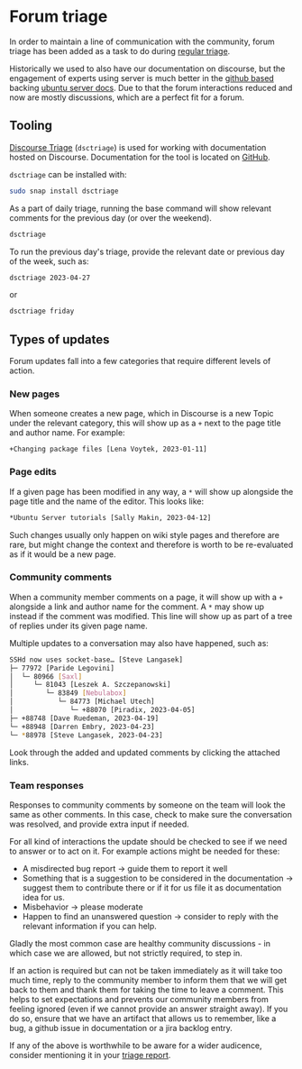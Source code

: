 # Forum triage

In order to maintain a line of communication with the community, forum
triage has been added as a task to do during [regular triage](Triage.md).

Historically we used to also have our documentation on discourse, but the
engagement of experts using server is much better in the [github based](https://github.com/canonical/ubuntu-server-documentation)
backing [ubuntu server docs](https://ubuntu.com/server/docs).
Due to that the forum interactions reduced and now are mostly discussions, which are a perfect fit for a forum.

## Tooling

[Discourse Triage](https://snapcraft.io/dsctriage) (`dsctriage`) is used for
working with documentation hosted on Discourse. Documentation for the tool is
located on [GitHub](https://github.com/lvoytek/discourse-triage).

`dsctriage` can be installed with:

```bash
sudo snap install dsctriage
```

As a part of daily triage, running the base command will show relevant
comments for the previous day (or over the weekend).

```bash
dsctriage
```

To run the previous day's triage, provide the relevant date or previous day of
the week, such as:

```bash
dsctriage 2023-04-27
```

or

```bash
dsctriage friday
```

## Types of updates

Forum updates fall into a few categories that require different levels
of action.

### New pages

When someone creates a new page, which in Discourse is a new Topic under the
relevant category, this will show up as a `+` next to the page title and author
name. For example:

```text
+Changing package files [Lena Voytek, 2023-01-11]
```

### Page edits

If a given page has been modified in any way, a `*` will show up alongside the
page title and the name of the editor. This looks like:

```bash
*Ubuntu Server tutorials [Sally Makin, 2023-04-12]
```

Such changes usually only happen on wiki style pages and therefore
are rare, but might change the context and therefore is worth to be
re-evaluated as if it would be a new page.

### Community comments

When a community member comments on a page, it will show up with a `+`
alongside a link and author name for the comment. A `*` may show up instead if
the comment was modified. This line will show up as part of a tree of replies
under its given page name.

Multiple updates to a conversation may also have happened, such as:

```bash
SSHd now uses socket-base… [Steve Langasek] 
├─ 77972 [Paride Legovini] 
│  └─ 80966 [Saxl] 
│     └─ 81043 [Leszek A. Szczepanowski] 
│        └─ 83849 [Nebulabox] 
│           └─ 84773 [Michael Utech] 
│              └─ +88070 [Piradix, 2023-04-05] 
├─ +88748 [Dave Ruedeman, 2023-04-19] 
└─ +88948 [Darren Embry, 2023-04-23] 
└─ *88978 [Steve Langasek, 2023-04-23] 
```

Look through the added and updated comments by clicking the attached links.

### Team responses

Responses to community comments by someone on the team will look the same as
other comments. In this case, check to make sure the conversation was resolved,
and provide extra input if needed.

For all kind of interactions the update should be checked to see if we need to
answer or to act on it. For example actions might be needed for these:

- A misdirected bug report -> guide them to report it well
- Something that is a suggestion to be considered in the documentation -> suggest them to contribute there or if it for us file it as documentation idea for us.
- Misbehavior -> please moderate
- Happen to find an unanswered question -> consider to reply with the relevant information if you can help.

Gladly the most common case are healthy community discussions - in which case we
are allowed, but not strictly required, to step in.

If an action is required but can not be taken immediately as it will take
too much time, reply to the community member to inform them that we will get
back to them and thank them for taking the time to leave a comment. This helps
to set expectations and prevents our community members from feeling ignored
(even if we cannot provide an answer straight away).
If you do so, ensure that we have an artifact that allows us to remember, like
a bug, a github issue in documentation or a jira backlog entry.

If any of the above is worthwhile to be aware for a wider audicence, consider
mentioning it in your [triage report](BugTriage.md#awareness-of-the-triage).
